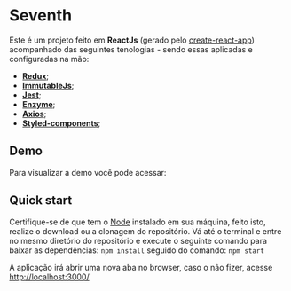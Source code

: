 # Seventh

Este é um projeto feito em **ReactJs** (gerado pelo [create-react-app](https://github.com/facebook/create-react-app)) acompanhado das seguintes tenologias - sendo essas aplicadas e configuradas na mão:

- **[Redux](https://github.com/reduxjs/redux)**;
- **[ImmutableJs](https://github.com/immutable-js/immutable-js)**;
- **[Jest](https://github.com/facebook/jest)**;
- **[Enzyme](https://github.com/airbnb/enzyme)**;
- **[Axios](https://github.com/axios/axios)**;
- **[Styled-components](https://github.com/styled-components/styled-components)**;

## Demo

Para visualizar a demo você pode acessar:

## Quick start

Certifique-se de que tem o [Node](https://nodejs.org/en/) instalado em sua máquina, feito isto, realize o download ou a clonagem do repositório.
Vá até o terminal e entre no mesmo diretório do repositório e execute o seguinte comando para baixar as dependências: `npm install` seguido do comando:
`npm start`

A aplicação irá abrir uma nova aba no browser, caso o não fizer, acesse [http://localhost:3000/](http://localhost:3000/)
